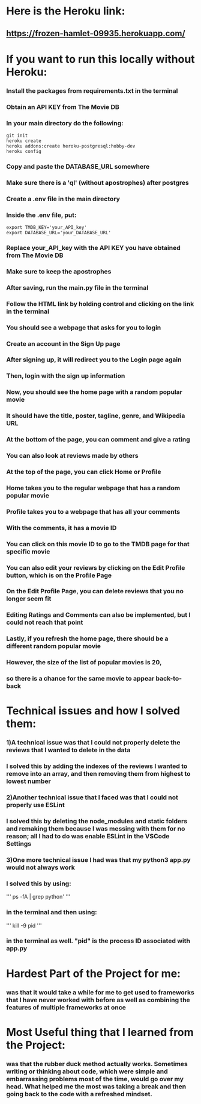 # Here is the Heroku link:
## https://frozen-hamlet-09935.herokuapp.com/
# If you want to run this locally without Heroku:
### Install the packages from requirements.txt in the terminal
### Obtain an API KEY from The Movie DB
### In your main directory do the following:
```
git init
heroku create
heroku addons:create heroku-postgresql:hobby-dev
heroku config
```
### Copy and paste the DATABASE_URL somewhere
### Make sure there is a 'ql' (without apostrophes) after postgres
### Create a .env file in the main directory
### Inside the .env file, put:
```
export TMDB_KEY='your_API_key'
export DATABASE_URL='your_DATABASE_URL'
```
### Replace your_API_key with the API KEY you have obtained from The Movie DB
### Make sure to keep the apostrophes
### After saving, run the main.py file in the terminal
### Follow the HTML link by holding control and clicking on the link in the terminal
### You should see a webpage that asks for you to login
### Create an account in the Sign Up page
### After signing up, it will redirect you to the Login page again
### Then, login with the sign up information
### Now, you should see the home page with a random popular movie
### It should have the title, poster, tagline, genre, and Wikipedia URL
### At the bottom of the page, you can comment and give a rating 
### You can also look at reviews made by others
### At the top of the page, you can click Home or Profile
### Home takes you to the regular webpage that has a random popular movie
### Profile takes you to a webpage that has all your comments
### With the comments, it has a movie ID
### You can click on this movie ID to go to the TMDB page for that specific movie
### You can also edit your reviews by clicking on the Edit Profile button, which is on the Profile Page
### On the Edit Profile Page, you can delete reviews that you no longer seem fit
### Editing Ratings and Comments can also be implemented, but I could not reach that point
### Lastly, if you refresh the home page, there should be a different random popular movie
### However, the size of the list of popular movies is 20,
### so there is a chance for the same movie to appear back-to-back
# Technical issues and how I solved them:
### 1)A technical issue was that I could not properly delete the reviews that I wanted to delete in the data
### I solved this by adding the indexes of the reviews I wanted to remove into an array, and then removing them from highest to lowest number
### 2)Another technical issue that I faced was that I could not properly use ESLint
### I solved this by deleting the node_modules and static folders and remaking them because I was messing with them for no reason; all I had to do was enable ESLint in the VSCode Settings
### 3)One more technical issue I had was that my python3 app.py would not always work
### I solved this by using:
'''
ps -fA | grep python'
'''
### in the terminal and then using:
'''
kill -9 pid
'''
### in the terminal as well. "pid" is the process ID associated with app.py
# Hardest Part of the Project for me:
### was that it would take a while for me to get used to frameworks that I have never worked with before as well as combining the features of multiple frameworks at once
# Most Useful thing that I learned from the Project:
### was that the rubber duck method actually works. Sometimes writing or thinking about code, which were simple and embarrassing problems most of the time, would go over my head. What helped me the most was taking a break and then going back to the code with a refreshed mindset.